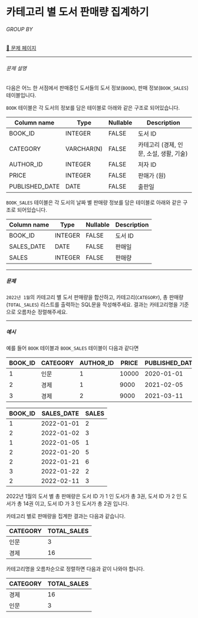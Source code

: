 # 카테고리 별 도서 판매량 집계하기

###### GROUP BY

[:link: 문제 페이지](https://school.programmers.co.kr/learn/courses/30/lessons/144855)

---

###### 문제 설명

다음은 어느 한 서점에서 판매중인 도서들의 도서 정보(`BOOK`), 판매 정보(`BOOK_SALES`) 테이블입니다.

`BOOK` 테이블은 각 도서의 정보를 담은 테이블로 아래와 같은 구조로 되어있습니다.

| Column name    | Type       | Nullable | Description                             |
| -------------- | ---------- | -------- | --------------------------------------- |
| BOOK_ID        | INTEGER    | FALSE    | 도서 ID                                 |
| CATEGORY       | VARCHAR(N) | FALSE    | 카테고리 (경제, 인문, 소설, 생활, 기술) |
| AUTHOR_ID      | INTEGER    | FALSE    | 저자 ID                                 |
| PRICE          | INTEGER    | FALSE    | 판매가 (원)                             |
| PUBLISHED_DATE | DATE       | FALSE    | 출판일                                  |

`BOOK_SALES` 테이블은 각 도서의 날짜 별 판매량 정보를 담은 테이블로 아래와 같은 구조로 되어있습니다.

| Column name | Type    | Nullable | Description |
| ----------- | ------- | -------- | ----------- |
| BOOK_ID     | INTEGER | FALSE    | 도서 ID     |
| SALES_DATE  | DATE    | FALSE    | 판매일      |
| SALES       | INTEGER | FALSE    | 판매량      |

---

##### 문제

`2022년 1월`의 카테고리 별 도서 판매량을 합산하고, 카테고리(`CATEGORY`), 총 판매량(`TOTAL_SALES`) 리스트를 출력하는 SQL문을 작성해주세요.
결과는 카테고리명을 기준으로 오름차순 정렬해주세요.

---

##### 예시

예를 들어 `BOOK` 테이블과 `BOOK_SALES` 테이블이 다음과 같다면

| BOOK_ID | CATEGORY | AUTHOR_ID | PRICE | PUBLISHED_DATE |
| ------- | -------- | --------- | ----- | -------------- |
| 1       | 인문     | 1         | 10000 | 2020-01-01     |
| 2       | 경제     | 1         | 9000  | 2021-02-05     |
| 3       | 경제     | 2         | 9000  | 2021-03-11     |

| BOOK_ID | SALES_DATE | SALES |
| ------- | ---------- | ----- |
| 1       | 2022-01-01 | 2     |
| 2       | 2022-01-02 | 3     |
| 1       | 2022-01-05 | 1     |
| 2       | 2022-01-20 | 5     |
| 2       | 2022-01-21 | 6     |
| 3       | 2022-01-22 | 2     |
| 2       | 2022-02-11 | 3     |

2022년 1월의 도서 별 총 판매량은 도서 ID 가 1 인 도서가 총 3권, 도서 ID 가 2 인 도서가 총 14권 이고, 도서 ID 가 3 인 도서가 총 2권 입니다.

카테고리 별로 판매량을 집계한 결과는 다음과 같습니다.

| CATEGORY | TOTAL_SALES |
| -------- | ----------- |
| 인문     | 3           |
| 경제     | 16          |

카테고리명을 오름차순으로 정렬하면 다음과 같이 나와야 합니다.

| CATEGORY | TOTAL_SALES |
| -------- | ----------- |
| 경제     | 16          |
| 인문     | 3           |
